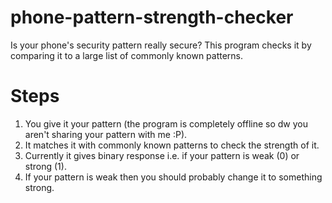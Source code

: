 # phone-pattern-strength-checker
Is your phone's security pattern really secure? This program checks it by comparing it to a large list of commonly known patterns.

# Steps
1. You give it your pattern (the program is completely offline so dw you aren't sharing your pattern with me :P).
2. It matches it with commonly known patterns to check the strength of it.
3. Currently it gives binary response i.e. if your pattern is weak (0) or strong (1).
4. If your pattern is weak then you should probably change it to something strong.
